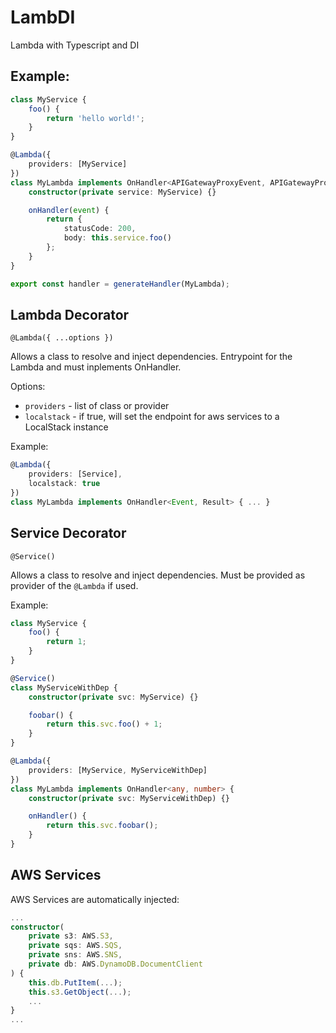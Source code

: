 # LambDI

Lambda with Typescript and DI

## Example:

```typescript
class MyService {
    foo() {
        return 'hello world!';
    }
}

@Lambda({
    providers: [MyService]
})
class MyLambda implements OnHandler<APIGatewayProxyEvent, APIGatewayProxyResult> {
    constructor(private service: MyService) {}

    onHandler(event) {
        return {
            statusCode: 200,
            body: this.service.foo()
        };
    }
}

export const handler = generateHandler(MyLambda);
```

## Lambda Decorator

`@Lambda({ ...options })`

Allows a class to resolve and inject dependencies.
Entrypoint for the Lambda and must inplements OnHandler.

Options:

-   `providers` - list of class or provider
-   `localstack` - if true, will set the endpoint for aws services to a LocalStack instance

Example:

```typescript
@Lambda({
    providers: [Service],
    localstack: true
})
class MyLambda implements OnHandler<Event, Result> { ... }
```

## Service Decorator

`@Service()`

Allows a class to resolve and inject dependencies.
Must be provided as provider of the `@Lambda` if used.

Example:

```typescript
class MyService {
    foo() {
        return 1;
    }
}

@Service()
class MyServiceWithDep {
    constructor(private svc: MyService) {}

    foobar() {
        return this.svc.foo() + 1;
    }
}

@Lambda({
    providers: [MyService, MyServiceWithDep]
})
class MyLambda implements OnHandler<any, number> {
    constructor(private svc: MyServiceWithDep) {}

    onHandler() {
        return this.svc.foobar();
    }
}
```

## AWS Services

AWS Services are automatically injected:

```typescript
...
constructor(
    private s3: AWS.S3,
    private sqs: AWS.SQS,
    private sns: AWS.SNS,
    private db: AWS.DynamoDB.DocumentClient
) {
    this.db.PutItem(...);
    this.s3.GetObject(...);
    ...
}
...
```
